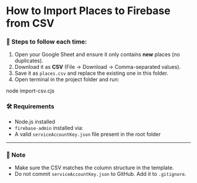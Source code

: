 # How to Import Places to Firebase from CSV

### 🔄 Steps to follow each time:

1. Open your Google Sheet and ensure it only contains **new** places (no duplicates).
2. Download it as **CSV** (File → Download → Comma-separated values).
3. Save it as `places.csv` and replace the existing one in this folder.
4. Open terminal in the project folder and run:

node import-csv.cjs



### 🛠 Requirements

- Node.js installed
- `firebase-admin` installed via:
- A valid `serviceAccountKey.json` file present in the root folder

---

### 🧷 Note

- Make sure the CSV matches the column structure in the template.
- Do not commit `serviceAccountKey.json` to GitHub. Add it to `.gitignore`.

